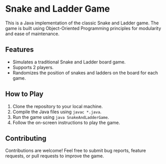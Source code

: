 # Snake and Ladder Game

This is a Java implementation of the classic Snake and Ladder game. The game is built using Object-Oriented Programming principles for modularity and ease of maintenance.

## Features

- Simulates a traditional Snake and Ladder board game.
- Supports 2 players.
- Randomizes the position of snakes and ladders on the board for each game.


## How to Play

1. Clone the repository to your local machine.
2. Compile the Java files using `javac *.java`.
3. Run the game using `java SnakeAndLadderGame`.
4. Follow the on-screen instructions to play the game.

## Contributing

Contributions are welcome! Feel free to submit bug reports, feature requests, or pull requests to improve the game.
